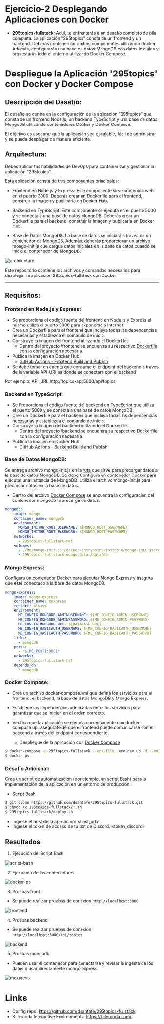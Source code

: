 # Ejercicio-2 Desplegando Aplicaciones con Docker

- **295topics-fullstack**: Aquí, te enfrentarás a un desafío completo de pila completa. La aplicación "295topics" consta de un frontend y un backend. Deberás contenerizar ambos componentes utilizando Docker. Además, configurarás una base de datos MongoDB con datos iniciales y orquestarás todo el entorno utilizando Docker Compose.

# Despliegue la Aplicación '295topics' con Docker y Docker Compose

## Descripción del Desafío:

El desafío se centra en la configuración de la aplicación "295topics" que consta de un frontend Node.js, un backend TypeScript y una base de datos MongoDB utilizando contenedores Docker y Docker Compose.

El objetivo es asegurar que la aplicación sea escalable, fácil de administrar y se pueda desplegar de manera eficiente.

## Arquitectura:

Debes aplicar tus habilidades de DevOps para containerizar y gestionar la aplicación "295topics".

Esta aplicación consta de tres componentes principales:

- Frontend en Node.js y Express: Este componente sirve contenido web en el puerto 3000. Deberás crear un Dockerfile para el frontend, construir la imagen y publicarla en Docker Hub.

- Backend en TypeScript: Este componente se ejecuta en el puerto 5000 y se conecta a una base de datos MongoDB. Deberás crear un Dockerfile para el backend, construir la imagen y publicarla en Docker Hub.

- Base de Datos MongoDB: La base de datos se iniciará a través de un contenedor de MongoDB. Además, deberás proporcionar un archivo mongo-init.js que cargue datos iniciales en la base de datos cuando se inicie el contenedor de MongoDB.

![architecture](./assets/architecture.png)

Este repositorio contiene los archivos y comandos necesarios para desplegar la aplicación 295topics-fullstack con Docker

---

## Requisitos:

### Frontend en Node.js y Express:

- Se proporciona el código fuente del frontend en Node.js y Express el mismo utiliza el puerto 3000 para exponerse a Internet.
- Crea un Dockerfile para el frontend que incluya todas las dependencias necesarias y establezca el comando de inicio.
- Construye la imagen del frontend utilizando el Dockerfile.
    - Dentro del proyecto /frontend se encuentra su respectivo [Dockerfile](/frontend/Dockerfile) con la configuración necesaria.
- Publica la imagen en Docker Hub.
    - [GitHub Actions - Frontend Build and Publish](/.github/workflows/topics-front-docker-publish.yml)
- Se debe tomar en cuenta que consume el endpoint del backend a traves de la variable API_URI en donde se conectara con el backend

Por ejemplo: API_URI: http://topics-api:5000/api/topics

### Backend en TypeScript:

- Se Proporciona el código fuente del backend en TypeScript que utiliza el puerto 5000 y se conecta a una base de datos MongoDB.
- Crea un Dockerfile para el backend que incluya todas las dependencias necesarias y establezca el comando de inicio.
- Construye la imagen del backend utilizando el Dockerfile.
    - Dentro del proyecto /backend se encuentra su respectivo [Dockerfile](/backend//Dockerfile) con la configuración necesaria.
- Publica la imagen en Docker Hub.
    - [GitHub Actions - Backend Build and Publish](/.github/workflows/topics-api-docker-publish.yml)

### Base de Datos MongoDB:

Se entrega archivo mongo-init.js en la [ruta](/db/mongo-init.js) que sirve para precargar datos a la base de datos MongoDB. Se debe Configura un contenedor Docker para ejecutar una instancia de MongoDB. Utiliza el archivo mongo-init.js para precargar datos en la base de datos.

- Dentro del archivo [Docker Compose](docker-compose.yml) se encuentra la 
configuración del contenedor mongodb la precarga de datos.
```yaml
mongodb:
    image: mongo
    container_name: mongodb
    environment:
      MONGO_INITDB_ROOT_USERNAME: ${MONGO_ROOT_USERNAME}
      MONGO_INITDB_ROOT_PASSWORD: ${MONGO_ROOT_PASSWORD}
    networks:
      - 295topics-fullstack-net
    volumes:
      - ./db/mongo-init.js:/docker-entrypoint-initdb.d/mongo-init.js:ro
      - 295topics-fullstack-mongo-data:/data/db
```

### Mongo Express:

Configura un contenedor Docker para ejecutar Mongo Express y asegura que esté conectado a la base de datos MongoDB.
```yaml
mongo-express:
    image: mongo-express
    container_name: mexpress
    restart: always
    environment:
      ME_CONFIG_MONGODB_ADMINUSERNAME: ${ME_CONFIG_ADMIN_USERNAME}
      ME_CONFIG_MONGODB_ADMINPASSWORD: ${ME_CONFIG_ADMIN_PASSWORD}
      ME_CONFIG_MONGODB_URL: ${DATABASE_URL}
      ME_CONFIG_BASICAUTH_USERNAME: ${ME_CONFIG_BASICAUTH_USERNAME}
      ME_CONFIG_BASICAUTH_PASSWORD: ${ME_CONFIG_BASICAUTH_PASSWORD}
    links:
      - mongodb
    ports:
      - "${ME_PORT}:8081"
    networks:
      - 295topics-fullstack-net
    depends_on:
      - mongodb
```

### Docker Compose:

- Crea un archivo docker-compose.yml que defina los servicios para el frontend, el backend, la base de datos MongoDB y Mongo Express.

- Establece las dependencias adecuadas entre los servicios para garantizar que se inicien en el orden correcto.

- Verifica que la aplicación se ejecuta correctamente con docker-compose up. Asegúrate de que el frontend puede comunicarse con el backend a través del endpoint correspondiente.

    - Despliegue de la aplicación con [Docker Compose](docker-compose.yml)
```bash
$ docker-compose -p 295topics-fullstack --env-file .env.dev up -d --build
$ docker ps
```

### Desafío Adicional:

Crea un script de automatización (por ejemplo, un script Bash) para la implementación de la aplicación en un entorno de producción.

- [Script Bash](deploy.sh)

```bash
$ git clone https://github.com/dsantafe/295topics-fullstack.git
$ chmod +x 295topics-fullstack/*.sh
$ 295topics-fullstack/deploy.sh 
```

- Ingrese el host de la aplicación: <host_url>
- Ingrese el token de acceso de tu bot de Discord: <token_discord>

## Resultados

1. Ejecución del Script Bash

![script-bash](./assets/script-bash.png)

2. Ejecución de los contenedores

![docker-ps](./assets/docker-ps.png)

3. Pruebas front
- Se puede realizar pruebas de conexion `http://localhost:3000`

![frontend](./assets/frontend.png)

4. Pruebas backend
- Se puede realizar pruebas de conexion `http://localhost:5000/api/topics`

![backend](./assets/backend.png)

5. Pruebas mongodb
- Pueden usar el contenedor para conectarse y revisar la ingesta de los datos o usar directamente mongo express

![mexpress](./assets/mexpress.png)

# Links
- Config repo: https://github.com/dsantafe/295topics-fullstack
- Killercoda Interactive Environments: https://killercoda.com/